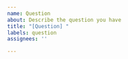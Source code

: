 ```yaml
---
name: Question
about: Describe the question you have
title: "[Question] "
labels: question
assignees: ''

---
```



